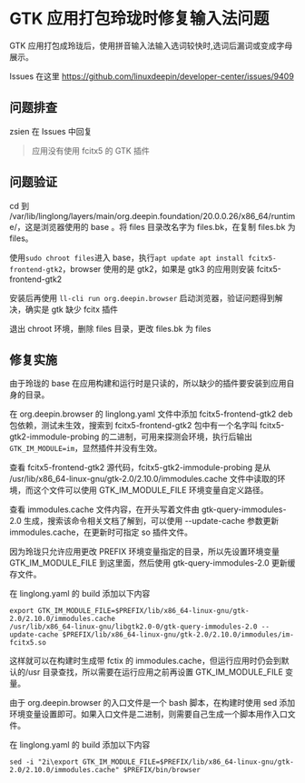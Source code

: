 # GTK 应用打包玲珑时修复输入法问题

GTK 应用打包成玲珑后，使用拼音输入法输入选词较快时,选词后漏词或变成字母展示。

Issues 在这里 https://github.com/linuxdeepin/developer-center/issues/9409

## 问题排查

zsien 在 Issues 中回复

> 应用没有使用 fcitx5 的 GTK 插件

## 问题验证

cd 到 /var/lib/linglong/layers/main/org.deepin.foundation/20.0.0.26/x86_64/runtime/，这是浏览器使用的 base 。将 files 目录改名字为 files.bk，在复制 files.bk 为 files。

使用`sudo chroot files`进入 base，执行`apt update apt install fcitx5-frontend-gtk2`，browser 使用的是 gtk2，如果是 gtk3 的应用则安装 fcitx5-frontend-gtk2

安装后再使用 `ll-cli run org.deepin.browser` 启动浏览器，验证问题得到解决，确实是 gtk 缺少 fcitx 插件

退出 chroot 环境，删除 files 目录，更改 files.bk 为 files

## 修复实施

由于玲珑的 base 在应用构建和运行时是只读的，所以缺少的插件要安装到应用自身的目录。

在 org.deepin.browser 的 linglong.yaml 文件中添加 fcitx5-frontend-gtk2 deb 包依赖，测试未生效，搜索到 fcitx5-frontend-gtk2 包中有一个名字叫 fcitx5-gtk2-immodule-probing 的二进制，可用来探测会环境，执行后输出`GTK_IM_MODULE=im`，显然插件并没有生效。

查看 fcitx5-frontend-gtk2 源代码，fcitx5-gtk2-immodule-probing 是从 /usr/lib/x86_64-linux-gnu/gtk-2.0/2.10.0/immodules.cache 文件中读取的环境，而这个文件可以使用 GTK_IM_MODULE_FILE 环境变量自定义路径。

查看 immodules.cache 文件内容，在开头写着文件由 gtk-query-immodules-2.0 生成，搜索该命令相关文档了解到，可以使用 --update-cache 参数更新 immodules.cache，在更新时可指定 so 插件文件。

因为玲珑只允许应用更改 PREFIX 环境变量指定的目录，所以先设置环境变量 GTK_IM_MODULE_FILE 到这里面，然后使用 gtk-query-immodules-2.0 更新缓存文件。

在 linglong.yaml 的 build 添加以下内容

```
export GTK_IM_MODULE_FILE=$PREFIX/lib/x86_64-linux-gnu/gtk-2.0/2.10.0/immodules.cache
/usr/lib/x86_64-linux-gnu/libgtk2.0-0/gtk-query-immodules-2.0 --update-cache $PREFIX/lib/x86_64-linux-gnu/gtk-2.0/2.10.0/immodules/im-fcitx5.so
```

这样就可以在构建时生成带 fctix 的 immodules.cache，但运行应用时仍会到默认的/usr 目录查找，所以需要在运行应用之前再设置 GTK_IM_MODULE_FILE 变量。

由于 org.deepin.browser 的入口文件是一个 bash 脚本，在构建时使用 sed 添加环境变量设置即可。如果入口文件是二进制，则需要自己生成一个脚本用作入口文件。

在 linglong.yaml 的 build 添加以下内容

```
sed -i "2i\export GTK_IM_MODULE_FILE=$PREFIX/lib/x86_64-linux-gnu/gtk-2.0/2.10.0/immodules.cache" $PREFIX/bin/browser
```
